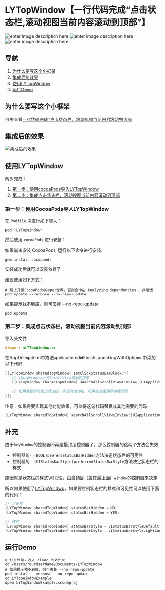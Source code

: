 # LYTopWindow【一行代码完成“点击状态栏,滚动视图当前内容滚动到顶部”】


![enter image description here](https://img.shields.io/badge/pod-v1.0.4-brightgreen.svg)
![enter image description here](https://img.shields.io/badge/Objective--C-compatible-orange.svg)
![enter image description here](https://img.shields.io/badge/platform-iOS%207.0%2B-ff69b4.svg)

## 导航

  1.  [ 为什么要写这个小框架 ](https://github.com/CoderYLiu/LYTopWindow#为什么要写这个小框架) 
  2.  [ 集成后的效果 ](https://github.com/CoderYLiu/LYTopWindow#集成后的效果) 
  3.  [ 使用LYTopWindow ](https://github.com/CoderYLiu/LYTopWindow#使用LYTopWindow) 
  4.  [ 运行Demo ](https://github.com/CoderYLiu/LYTopWindow#运行demo) 


## 为什么要写这个小框架
可用查看[一行代码完成“点击状态栏，滚动视图当前内容滚动到顶部](http://www.jianshu.com/p/89d8f000b2bf)


## 集成后的效果

![集成后的效果](http://upload-images.jianshu.io/upload_images/1274138-058966549852cd7e.gif?imageMogr2/auto-orient/strip)

## 使用LYTopWindow

两步完成：

  1.  [第一步：使用cocoaPods导入LYTopWindow ](https://github.com/CoderYLiu/LYTopWindow#第一步使用cocoapods导入LYTopWindow) 
  2.  [第二步：集成点击状态栏，滚动视图当前内容滚动到顶部](https://github.com/CoderYLiu/LYTopWindow#第二步集成点击状态栏，滚动视图当前内容滚动到顶部) 


### 第一步：使用CocoaPods导入LYTopWindow


在 `Podfile` 中进行如下导入：


```
pod 'LYTopWindow'
```

然后使用 `cocoaPods` 进行安装：

如果尚未安装 CocoaPods, 运行以下命令进行安装:

```
gem install cocoapods
```

安装成功后就可以安装依赖了：

建议使用如下方式：

```
# 禁止升级CocoaPods的spec仓库，否则会卡在 Analyzing dependencies ，非常慢 
pod update --verbose --no-repo-update
```

如果提示找不到库，则可去掉 --no-repo-update


```
pod update
```


### 第二步：集成点击状态栏，滚动视图当前内容滚动到顶部

导入头文件

 ```Objective-C
#import <LYTopWindow.h>
 ```

在AppDelegate.m中方法application:didFinishLaunchingWithOptions:中添加以下代码

 ```Objective-C
[[LYTopWindow sharedTopWindow] setClickStatusBarBlock:^{
	// 让keyWindow上的ScrollView滚动到顶部
	[[LYTopWindow sharedTopWindow] searchAllScrollViewsInView:[UIApplication sharedApplication].keyWindow];
        
	// 如果需要实现点击状态栏，实现其他功能，可用在这里编写功能代码
}];
 ```

注意：如果需要实现其他功能效果，可以将这句代码替换成其他需要的代码

 ```Objective-C
[LYTopWindow sharedTopWindow] searchAllScrollViewsInView:[UIApplication sharedApplication].keyWindow];
 ```
## 补充
由于`keyWindow`的控制器不再是最顶层控制器了，那么控制器的这两个方法会失效

- 控制器的`- (BOOL)prefersStatusBarHidden`方法决定状态栏的可见性
- 控制器的`- (UIStatusBarStyle)preferredStatusBarStyle`方法决定状态栏的样式

原因就是状态栏的样式\可见性，由最顶层（盖在最上面）`window`的控制器来决定

所以如果使用了[LYTopWindwo](https://github.com/DeveloperLY/LYTopWindow)，如果要控制状态栏的样式和可见性可以使用下面的代码：

```Objective-C
// 可见性
[LYTopWindow sharedTopWindow].statusBarHidden = NO;
[LYTopWindow sharedTopWindow].statusBarHidden = YES;
```

```Objective-C
// 样式
[LYTopWindow sharedTopWindow].statusBarStyle = UIStatusBarStyleDefault;
[LYTopWindow sharedTopWindow].statusBarStyle = UIStatusBarStyleLightContent;
```


## 运行Demo

```
# 打开终端，进入 clone 的文件夹
cd /Users/YourUserName/Documents/LYTopWindow
# 如果提示找不到库，则可去掉 --no-repo-update
pod install --verbose --no-repo-update 
cd LYTopWindowExample 
open LYTopWindowExample.xcodeproj
```

